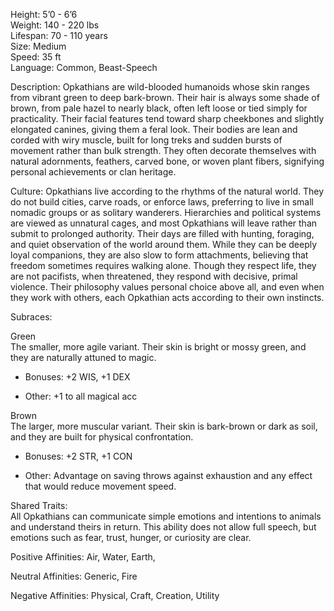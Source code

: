 Height: 5’0 - 6’6  
Weight: 140 - 220 lbs  
Lifespan: 70 - 110 years  
Size: Medium  
Speed: 35 ft  
Language: Common, Beast-Speech

Description: Opkathians are wild-blooded humanoids whose skin ranges from vibrant green to deep bark-brown. Their hair is always some shade of brown, from pale hazel to nearly black, often left loose or tied simply for practicality. Their facial features tend toward sharp cheekbones and slightly elongated canines, giving them a feral look. Their bodies are lean and corded with wiry muscle, built for long treks and sudden bursts of movement rather than bulk strength. They often decorate themselves with natural adornments, feathers, carved bone, or woven plant fibers, signifying personal achievements or clan heritage.

Culture: Opkathians live according to the rhythms of the natural world. They do not build cities, carve roads, or enforce laws, preferring to live in small nomadic groups or as solitary wanderers. Hierarchies and political systems are viewed as unnatural cages, and most Opkathians will leave rather than submit to prolonged authority. Their days are filled with hunting, foraging, and quiet observation of the world around them. While they can be deeply loyal companions, they are also slow to form attachments, believing that freedom sometimes requires walking alone. Though they respect life, they are not pacifists, when threatened, they respond with decisive, primal violence. Their philosophy values personal choice above all, and even when they work with others, each Opkathian acts according to their own instincts.

Subraces:

Green  
The smaller, more agile variant. Their skin is bright or mossy green, and they are naturally attuned to magic.

- Bonuses: +2 WIS, +1 DEX
    
- Other: +1 to all magical acc
    

Brown  
The larger, more muscular variant. Their skin is bark-brown or dark as soil, and they are built for physical confrontation.

- Bonuses: +2 STR, +1 CON
    
- Other: Advantage on saving throws against exhaustion and any effect that would reduce movement speed.
    

Shared Traits:  
All Opkathians can communicate simple emotions and intentions to animals and understand theirs in return. This ability does not allow full speech, but emotions such as fear, trust, hunger, or curiosity are clear.

Positive Affinities: Air, Water, Earth, 

Neutral Affinities: Generic, Fire

Negative Affinities: Physical, Craft, Creation, Utility